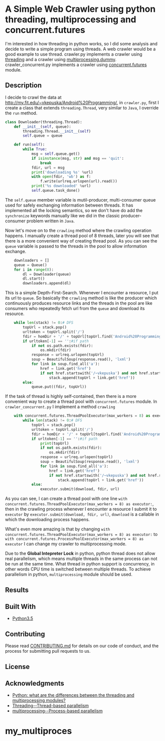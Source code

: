 # A Simple Web Crawler using python threading, multiprocessing and concurrent.futures

I'm interested in how threading in python works, so I did some analysis and decide to write a simple program using threads. A web crawler
would be a good example to use thread. crawler.py implements a crawler using [threading](https://docs.python.org/3/library/threading.html#module-threading) 
and a crawler using [multiprocessing.dummy](https://docs.python.org/3/library/multiprocessing.html?highlight=multiprocessing#module-multiprocessing.dummy). 
crawler_concurrent.py implements a crawler using [concurrent.futures](https://docs.python.org/3.5/library/concurrent.futures.html#module-concurrent.futures) module.

## Description
I decide to crawl the data at http://my.fit.edu/~vkepuska/Android%20Programming/, in `crawler.py`, first I create a class 
that extends `threading.Thread`, very similar to `Java`, I override the `run` method.
```python
class Downloader(threading.Thread):
	def __init__(self, queue):
		threading.Thread.__init__(self)
		self.queue = queue

	def run(self):
		while True:
			msg = self.queue.get()
			if isinstance(msg, str) and msg == 'quit':
				break
			fdir, url = msg
			print('downloading %s' %url)
			with open(fdir, 'wb') as f:
				f.write(urlreq.urlopen(url).read())
			print('%s downloaded' %url)
			self.queue.task_done()
```
The `self.queue` member variable is mutil-producer, multi-consumer queue used for safely exchanging information between threads.
It has implemented all the locking semantics, so we don't have do add the `synchronize` keywords manually like we did in the
classic producer-consumer problem written in `Java`.

Now let's move on to the `crawling` method where the crawling operation happens. I manually create a thread pool of 8 threads, 
later you will see that there is a more convenient way of creating thread pool. As you can see the `queue` variable is passed to the
threads in the pool to allow information exchange.
```python
	downloaders = []
	queue = Queue()
	for i in range(8):
		dl = Downloader(queue)
		dl.start()
		downloaders.append(dl)
```
This is a simple Depth-First-Search. Whenever I encounter a resource, I put its url to `queue`. So basically the `crawling`
method is like the producer which continuously produces resource links and the threads in the pool are like consumers who repeatedly
fetch url from the `queue` and download its resource.
```python
	while len(stack) != 0:# DFS
		topUrl = stack.pop()
		urltoken = topUrl.split('/')
		fdir = homDir + '/' + topUrl[topUrl.find('Android%20Programming/'):]#dir in file system
		if urltoken[-1] == '':#if path
			if not os.path.exists(fdir):
				os.mkdir(fdir)
			response = urlreq.urlopen(topUrl)
			soup = BeautifulSoup(response.read(), 'lxml')
			for link in soup.find_all('a'):
				href = link.get('href')
				if not href.startswith('/~vkepuska') and not href.startswith('?'):
					stack.append(topUrl + link.get('href'))
		else:
			queue.put((fdir, topUrl))
```
If the task of thread is highly self-contained, then there is a more convenient way to create a thread pool with `concurrent.futures`
module. In `crawler_concurrent.py` I implement a method `crawling`
```python
	with concurrent.futures.ThreadPoolExecutor(max_workers = 8) as executor:
		while len(stack) != 0:# DFS
			topUrl = stack.pop()
			urltoken = topUrl.split('/')
			fdir = homDir + '/' + topUrl[topUrl.find('Android%20Programming/'):]#dir in file system
			if urltoken[-1] == '':#if path
				print(topUrl)
				if not os.path.exists(fdir):
					os.mkdir(fdir)
				response = urlreq.urlopen(topUrl)
				soup = BeautifulSoup(response.read(), 'lxml')
				for link in soup.find_all('a'):
					href = link.get('href')
					if not href.startswith('/~vkepuska') and not href.startswith('?'):
						stack.append(topUrl + link.get('href'))
			else:
				executor.submit(download, fdir, url)
```
As you can see, I can create a thread pool with one line `with concurrent.futures.ThreadPoolExecutor(max_workers = 8) as executor:`,
then in the crawling process whenever I encounter a resource I submit it to `executor` by `executor.submit(download, fdir, url)`, 
`download` is a callable in which the downloading process happens.

What's even more amazing is that by changing `with concurrent.futures.ThreadPoolExecutor(max_workers = 8) as executor:` to 
`with concurrent.futures.ProcessPoolExecutor(max_workers = 8) as executor` I can change my crawler to multiprocessing mode.

Due to the __Global Intepreter Lock__ in python, python thread does not allow real parallelism, which means multiple threads in 
the same process can not be run at the same time. What thread in python support is concurrency, in other words CPU time is 
switched between multiple threads. To achieve parallelism in python, `multiprocessing` module should be used.

## Results


## Built With

* [Python3.5](https://www.python.org)

## Contributing
Please read [CONTRIBUTING.md](https://gist.github.com/PurpleBooth/b24679402957c63ec426) for details on our code of conduct, and the process for submitting pull requests to us.

## License

## Acknowledgments

* [Python: what are the differences between the threading and multiprocessing modules?](http://stackoverflow.com/questions/18114285/python-what-are-the-differences-between-the-threading-and-multiprocessing-modul?noredirect=1&lq=1)
* [Threading--Thread-based parallelism](https://docs.python.org/3/library/threading.html#module-threading)
* [multiprocessing--Process-based parallelism](https://docs.python.org/3/library/multiprocessing.html?highlight=multiprocessing#module-multiprocessing)
# my_multiproces

